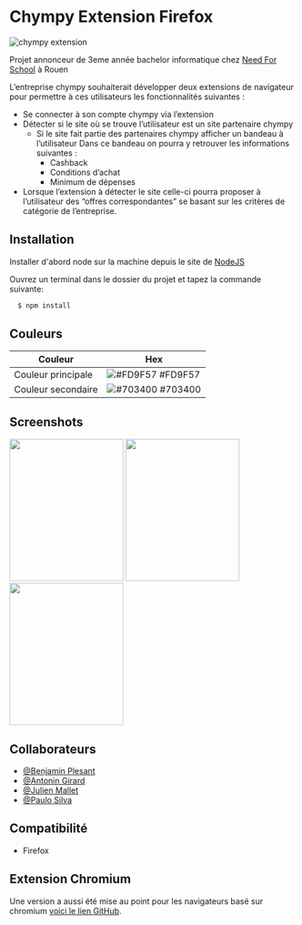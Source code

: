 
# Chympy Extension Firefox

![chympy extension](https://i.imgur.com/PgwnXIn.png)

Projet annonceur de 3eme année bachelor informatique chez [Need For School](https://www.needfor-school.com/) à Rouen

L’entreprise chympy souhaiterait développer deux extensions de navigateur pour permettre à ces utilisateurs les fonctionnalités suivantes :

- Se connecter à son compte chympy via l’extension
- Détecter si le site où se trouve l’utilisateur est un site partenaire chympy
    - Si le site fait partie des partenaires chympy afficher un bandeau à l’utilisateur
      Dans ce bandeau on pourra y retrouver les informations suivantes :
        - Cashback
        - Conditions d’achat
        - Minimum de dépenses
- Lorsque l’extension à détecter le site celle-ci pourra proposer à l’utilisateur des “offres correspondantes” se basant sur les critères de catégorie de l’entreprise.

## Installation

Installer d'abord node sur la machine depuis le site de [NodeJS](https://nodejs.org/en/)

Ouvrez un terminal dans le dossier du projet et tapez la commande suivante:

```bash
  $ npm install 

```

## Couleurs

| Couleur           | Hex                                                                |
|-------------------| ------------------------------------------------------------------ |
| Couleur principale | ![#FD9F57](https://i.imgur.com/bPtVFwr.png) #FD9F57 |
| Couleur secondaire | ![#703400](https://i.imgur.com/ULIvD55.png) #703400 |


## Screenshots

<img src="https://i.imgur.com/t2JiQSk.png" width="200" height="250"/>
<img src="https://i.imgur.com/ITIj1oa_d.webp?maxwidth=760&fidelity=grand" width="200" height="250"/>
<img src="https://i.imgur.com/PnU3b25.png" width="200" height="250"/>


## Collaborateurs

- [@Benjamin Plesant](https://github.com/BenjaminPLESANT)
- [@Antonin Girard](https://github.com/Antonin15-76)
- [@Julien Mallet](https://github.com/Julien76140)
- [@Paulo Silva](https://github.com/plasilva1997)

## Compatibilité

- Firefox

## Extension Chromium

Une version a aussi été mise au point pour les navigateurs basé sur chromium [voici le lien GitHub](https://github.com/plasilva1997/extension_chympy-chrome).

